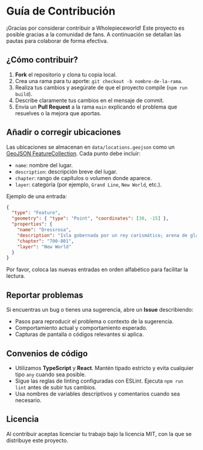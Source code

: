 # Guía de Contribución

¡Gracias por considerar contribuir a Wholepieceworld! Este proyecto es posible gracias a la comunidad de fans. A continuación se detallan las pautas para colaborar de forma efectiva.

## ¿Cómo contribuir?

1. **Fork** el repositorio y clona tu copia local.
2. Crea una rama para tu aporte: `git checkout -b nombre-de-la-rama`.
3. Realiza tus cambios y asegúrate de que el proyecto compile (`npm run build`).
4. Describe claramente tus cambios en el mensaje de commit.
5. Envía un **Pull Request** a la rama `main` explicando el problema que resuelves o la mejora que aportas.

## Añadir o corregir ubicaciones

Las ubicaciones se almacenan en `data/locations.geojson` como un [GeoJSON FeatureCollection](https://geojson.org/). Cada punto debe incluir:

- `name`: nombre del lugar.
- `description`: descripción breve del lugar.
- `chapter`: rango de capítulos o volumen donde aparece.
- `layer`: categoría (por ejemplo, `Grand Line`, `New World`, etc.).

Ejemplo de una entrada:

```json
{
  "type": "Feature",
  "geometry": { "type": "Point", "coordinates": [30, -15] },
  "properties": {
    "name": "Dressrosa",
    "description": "Isla gobernada por un rey carismático; arena de gladiadores.",
    "chapter": "700-801",
    "layer": "New World"
  }
}
```

Por favor, coloca las nuevas entradas en orden alfabético para facilitar la lectura.

## Reportar problemas

Si encuentras un bug o tienes una sugerencia, abre un **Issue** describiendo:

- Pasos para reproducir el problema o contexto de la sugerencia.
- Comportamiento actual y comportamiento esperado.
- Capturas de pantalla o códigos relevantes si aplica.

## Convenios de código

- Utilizamos **TypeScript** y **React**. Mantén tipado estricto y evita cualquier tipo `any` cuando sea posible.
- Sigue las reglas de linting configuradas con ESLint. Ejecuta `npm run lint` antes de subir tus cambios.
- Usa nombres de variables descriptivos y comentarios cuando sea necesario.

## Licencia

Al contribuir aceptas licenciar tu trabajo bajo la licencia MIT, con la que se distribuye este proyecto.